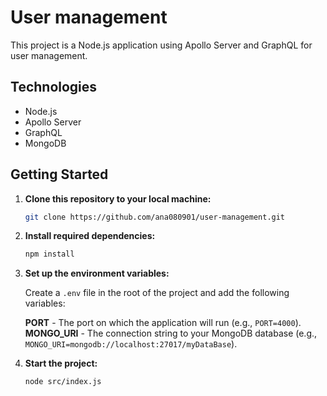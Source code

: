 # User management

This project is a Node.js application using Apollo Server and GraphQL for user management.

## Technologies
- Node.js
- Apollo Server
- GraphQL
- MongoDB

## Getting Started

1. **Clone this repository to your local machine:**

   ```bash
   git clone https://github.com/ana080901/user-management.git
   
2. **Install required dependencies:**

   ```bash
   npm install

3. **Set up the environment variables:**

   Create a `.env` file in the root of the project and add the following variables:

   **PORT** - The port on which the application will run (e.g., `PORT=4000`).
   **MONGO_URI** - The connection string to your MongoDB database (e.g., `MONGO_URI=mongodb://localhost:27017/myDataBase`).

4. **Start the project:**
   
    ```bash
    node src/index.js
